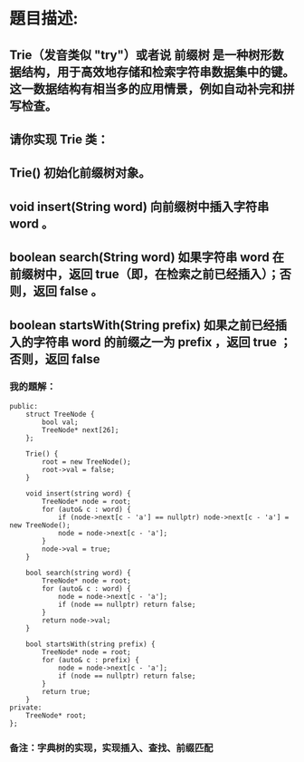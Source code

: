 # 題目描述:
## Trie（发音类似 "try"）或者说 前缀树 是一种树形数据结构，用于高效地存储和检索字符串数据集中的键。这一数据结构有相当多的应用情景，例如自动补完和拼写检查。
## 请你实现 Trie 类：
## Trie() 初始化前缀树对象。
## void insert(String word) 向前缀树中插入字符串 word 。
## boolean search(String word) 如果字符串 word 在前缀树中，返回 true（即，在检索之前已经插入）；否则，返回 false 。
## boolean startsWith(String prefix) 如果之前已经插入的字符串 word 的前缀之一为 prefix ，返回 true ；否则，返回 false
### 我的題解：
```class Trie {
public:
    struct TreeNode {
        bool val;
        TreeNode* next[26];
    };

    Trie() {
        root = new TreeNode();
        root->val = false;
    }
    
    void insert(string word) {
        TreeNode* node = root;
        for (auto& c : word) {
            if (node->next[c - 'a'] == nullptr) node->next[c - 'a'] = new TreeNode();
            node = node->next[c - 'a'];
        }
        node->val = true;
    }
    
    bool search(string word) {
        TreeNode* node = root;
        for (auto& c : word) {
            node = node->next[c - 'a'];
            if (node == nullptr) return false;
        }
        return node->val;
    }
    
    bool startsWith(string prefix) {
        TreeNode* node = root;
        for (auto& c : prefix) {
            node = node->next[c - 'a'];
            if (node == nullptr) return false;
        }
        return true;
    }
private:
    TreeNode* root;
};
```
### **备注**：字典树的实现，实现插入、查找、前缀匹配